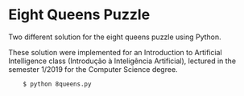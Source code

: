# Eight Queens Puzzle
Two different solution for the eight queens puzzle using Python.

These solution were implemented for an Introduction to Artificial Intelligence class (Introdução à Inteligência Artificial), lectured in the semester 1/2019 for the Computer Science degree.

```
    $ python 8queens.py
```